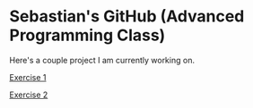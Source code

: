 # Sebastian's GitHub (Advanced Programming Class)

Here's a couple project I am currently working on.

[Exercise 1](Files)

[Exercise 2](ex2)
